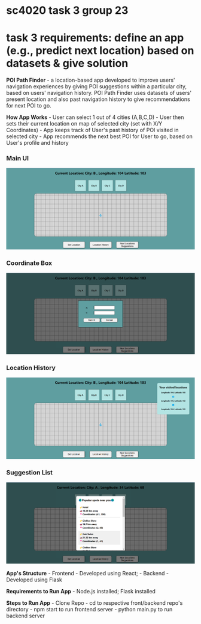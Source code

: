 # sc4020 task 3 group 23

# task 3 requirements: define an app (e.g., predict next location) based on datasets & give solution

**POI Path Finder** - a location-based app developed to improve users' navigation experiences by giving POI suggestions within a particular city, based on users' navigation history. POI Path Finder uses datasets of users' present location and also past navigation history to give recommendations for next POI to go.

**How App Works** - User can select 1 out of 4 cities (A,B,C,D) - User then sets their current location on map of selected city (set with X/Y Coordinates) - App keeps track of User's past history of POI visited in selected city - App recommends the next best POI for User to go, based on User's profile and history



### Main UI
![Main UI](./README_Screenshots/Main.png)

### Coordinate Box
![Coordinate Box](./README_Screenshots/Coordinates_Input.png)

### Location History
![Location History](./README_Screenshots/History.png)

### Suggestion List
![Suggestion List](./README_Screenshots/Suggestions.png)

**App's Structure** - Frontend - Developed using React; - Backend - Developed using Flask

**Requirements to Run App** - Node.js installed; Flask installed

**Steps to Run App** - Clone Repo - cd to respective front/backend repo's directory - npm start to run frontend server - python main.py to run backend server